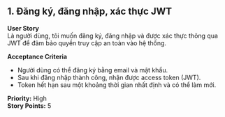## 1. Đăng ký, đăng nhập, xác thực JWT

**User Story**  
Là người dùng, tôi muốn đăng ký, đăng nhập và được xác thực thông qua JWT để đảm bảo quyền truy cập an toàn vào hệ thống.

**Acceptance Criteria**

- Người dùng có thể đăng ký bằng email và mật khẩu.
- Sau khi đăng nhập thành công, nhận được access token (JWT).
- Token hết hạn sau một khoảng thời gian nhất định và có thể làm mới.

**Priority:** High  
**Story Points:** 5
